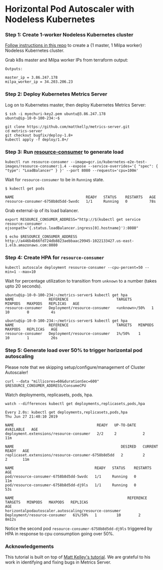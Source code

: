 # Horizontal Pod Autoscaler with Nodeless Kubernetes

### Step 1: Create 1-worker Nodeless Kubernetes cluster

[Follow instructions in this repo](https://github.com/elotl/kubeadm-aws) to create a {1 master, 1 Milpa worker} Nodeless Kubernetes cluster.

Grab k8s master and Milpa worker IPs from terraform output:
```
Outputs:

master_ip = 3.86.247.178
milpa_worker_ip = 34.203.206.23
```

### Step 2: Deploy Kubernetes Metrics Server

Log on to Kubernetes master, then deploy Kubernetes Metrics Server:

```
$ ssh -i myechuri-key2.pem ubuntu@3.86.247.178
ubuntu@ip-10-0-100-234:~$
```


```
git clone https://github.com/mattkelly/metrics-server.git
cd metrics-server
git checkout bugfix/deploy-1.8+
kubectl apply -f deploy/1.8+/
```

### Step 3: Run [resource-consumer](https://github.com/kubernetes/kubernetes/tree/master/test/images/resource-consumer) to generate load

```
kubectl run resource-consumer --image=gcr.io/kubernetes-e2e-test-images/resource-consumer:1.4 --expose --service-overrides='{ "spec": { "type": "LoadBalancer" } }' --port 8080 --requests='cpu=100m'
```

Wait for `resource-consumer` to be in `Running` state.
```
$ kubectl get pods

NAME                                 READY   STATUS    RESTARTS   AGE
resource-consumer-6758b8d5dd-5wvdc   1/1     Running   0          78s
```

Grab external-ip of its load balancer.
```
export RESOURCE_CONSUMER_ADDRESS="http://$(kubectl get service resource-consumer -ojsonpath='{.status.loadBalancer.ingress[0].hostname}'):8080"
```

```
$ echo $RESOURCE_CONSUMER_ADDRESS
http://a446b4b66fd724db8823aebbaac29945-1022133427.us-east-1.elb.amazonaws.com:8080
```

### Step 4: Create HPA for `resource-consumer`

```
kubectl autoscale deployment resource-consumer --cpu-percent=50 --min=1 --max=10
```

Wait for percentage utilization to transition from `unknown` to a number (takes upto 20 seconds).
```
ubuntu@ip-10-0-100-234:~/metrics-server$ kubectl get hpa
NAME                REFERENCE                      TARGETS         MINPODS   MAXPODS   REPLICAS   AGE
resource-consumer   Deployment/resource-consumer   <unknown>/50%   1         10        0          4s

ubuntu@ip-10-0-100-234:~/metrics-server$ kubectl get hpa
NAME                REFERENCE                      TARGETS   MINPODS   MAXPODS   REPLICAS   AGE
resource-consumer   Deployment/resource-consumer   1%/50%    1         10        1          26s
```

### Step 5: Generate load over 50% to trigger horizontal pod autoscaling

Please note that we skipping setup/configure/management of Cluster Autoscaler!

```
curl --data "millicores=60&durationSec=600" $RESOURCE_CONSUMER_ADDRESS/ConsumeCPU
```

Watch deployments, replicasets, pods, hpa.

```
watch --differences kubectl get deployments,replicasets,pods,hpa
```

```
Every 2.0s: kubectl get deployments,replicasets,pods,hpa                                                Thu Jun 27 21:40:10 2019

NAME                                      READY   UP-TO-DATE   AVAILABLE   AGE
deployment.extensions/resource-consumer   2/2     2            2           11m

NAME                                                 DESIRED   CURRENT   READY   AGE
replicaset.extensions/resource-consumer-6758b8d5dd   2         2         2       11m

NAME                                     READY   STATUS    RESTARTS   AGE
pod/resource-consumer-6758b8d5dd-5wvdc   1/1     Running   0          11m
pod/resource-consumer-6758b8d5dd-dj9ls   1/1     Running   0          53s

NAME                                                    REFERENCE                      TARGETS   MINPODS   MAXPODS   REPLICAS
AGE
horizontalpodautoscaler.autoscaling/resource-consumer   Deployment/resource-consumer   61%/50%   1         10        2
8m12s

```

Notice the second pod `resource-consumer-6758b8d5dd-dj9ls` triggered by HPA in response to cpu consumption going over 50%.

### Acknowledgements

This tutorial is built on top of [Matt Kelley's tutorial](https://blog.containership.io/cerebral-vs-kubernetes-cluster-autoscaler/). We are grateful to his work in identifying and fixing bugs in Metrics Server.
